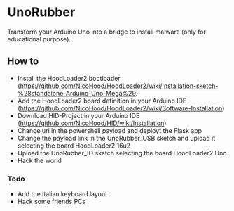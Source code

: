 # UnoRubber
Transform your Arduino Uno into a bridge to install malware (only for educational purpose).

## How to
+ Install the HoodLoader2 bootloader (https://github.com/NicoHood/HoodLoader2/wiki/Installation-sketch-%28standalone-Arduino-Uno-Mega%29)
+ Add the HoodLoader2 board definition in your Arduino IDE (https://github.com/NicoHood/HoodLoader2/wiki/Software-Installation)
+ Download HID-Project in your Arduino IDE (https://github.com/NicoHood/HID/wiki/Installation)
+ Change url in the powershell payload and deployt the Flask app
+ Change the payload link in the UnoRubber_USB sketch and upload it selecting the board HoodLoader2 16u2
+ Upload the UnoRubber_IO sketch selecting the board HoodLoader2 Uno
+ Hack the world

### Todo
+ Add the italian keyboard layout
+ Hack some friends PCs